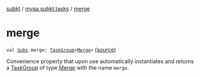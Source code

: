 [subkt](../index.md) / [myaa.subkt.tasks](index.md) / [merge](./merge.md)

# merge

`val `[`Subs`](-subs/index.md)`.merge: `[`TaskGroup`](-task-group/index.md)`<`[`Merge`](-merge/index.md)`>` [(source)](https://github.com/Myaamori/SubKt/blob/0.1.13/src/main/kotlin/myaa/subkt/tasks/asstasks.kt#L890)

Convenience property that upon use automatically instantiates and returns a
[TaskGroup](-task-group/index.md) of type [Merge](-merge/index.md) with the name `merge`.

